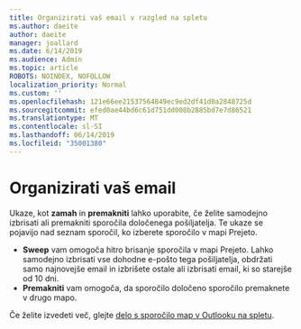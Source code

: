 ```yaml
---
title: Organizirati vaš email v razgled na spletu
ms.author: daeite
author: daeite
manager: joallard
ms.date: 6/14/2019
ms.audience: Admin
ms.topic: article
ROBOTS: NOINDEX, NOFOLLOW
localization_priority: Normal
ms.custom: ''
ms.openlocfilehash: 121e66ee21537564849ec9ed2df41d0a2848725d
ms.sourcegitcommit: efed0ae44bd6c61d751dd008b2885bd7e7d86521
ms.translationtype: MT
ms.contentlocale: sl-SI
ms.lasthandoff: 06/14/2019
ms.locfileid: "35001380"
---
```

# <a name="organize-your-email"></a>Organizirati vaš email

Ukaze, kot **zamah** in **premakniti** lahko uporabite, če želite samodejno izbrisati ali premakniti sporočila določenega pošiljatelja. Te ukaze se pojavijo nad seznam sporočil, ko izberete sporočilo v mapi Prejeto.

- **Sweep** vam omogoča hitro brisanje sporočila v mapi Prejeto. Lahko samodejno izbrisati vse dohodne e-pošto tega pošiljatelja, obdržati samo najnovejše email in izbrišete ostale ali izbrisati email, ki so starejše od 10 dni.
- **Premakniti** vam omogoča, da sporočilo določeno sporočilo premaknete v drugo mapo.

Če želite izvedeti več, glejte [delo s sporočilo map v Outlooku na spletu](https://support.office.com/article/ae0f10d6-54e7-4f29-acd3-78cdc3fdcb9f).